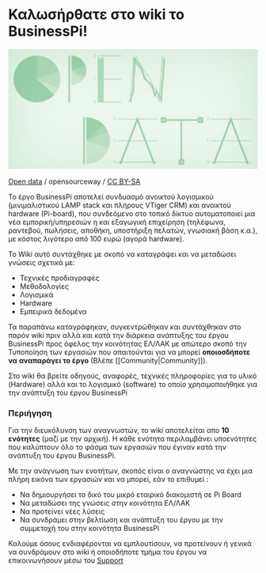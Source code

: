 # Καλωσήρθατε στο wiki το BusinessPi!

![Open Data](https://raw.githubusercontent.com/ellak-monades-aristeias/BusinessPi/master/Images/Open-data.jpg)

[Open data](http://www.flickr.com/photos/opensourceway/5538036200/in/photostream/) / opensourceway / [CC BY-SA](http://creativecommons.org/licenses/by-sa/2.0/)

Το έργο BusinessPi αποτελεί συνδυασμό ανοικτού λογισμικού (μινιμαλιστικoύ LAMP stack και πλήρους VTiger CRM) και ανοικτού hardware (Pi-board), που συνδεόμενο στο τοπικό δίκτυο αυτοματοποιεί μια νέα εμπορική/υπηρεσιών η και εξαγωγική επιχείρηση (τηλέφωνα, ραντεβού, πωλήσεις, αποθήκη, υποστήριξη πελατών, γνωσιακή βάση κ.α.), με κόστος λιγότερο από 100 ευρώ (αγορά hardware). 

Το Wiki αυτό συντάχθηκε με σκοπό να καταγράψει και να μεταδώσει γνώσεις σχετικά με:
- Τεχνικές προδιαγραφές
- Μεθοδολογίες
- Λογισμικά
- Hardware
- Εμπειρικά δεδομένα

Τα παραπάνω καταγράφηκαν, συγκεντρώθηκαν και συντάχθηκαν στο παρόν wiki πριν αλλά και κατά την διάρκεια ανάπτυξης του έργου BusinessPi προς όφελος την κοινότητας ΕΛ/ΛΑΚ με απώτερο σκοπό την Τυποποίηση των εργασιών που απαιτούνται για να μπορεί **οποιοσδήποτε να αναπαράγει το έργο** (Βλέπε [[Community|Community]]).

Στο wiki θα βρείτε οδηγούς, αναφορές, τεχνικές πληροφορίες για το υλικό (Hardware) αλλά και το λογισμικό (software) το οποίο χρησιμοποιήθηκε για την ανάπτυξη του έργου BusinessPi

### Περιήγηση

Για την διευκόλυνση των αναγνωστών, το wiki αποτελείται απο **10 ενότητες** (μαζί με την αρχική). Η κάθε ενότητα περιλαμβάνει υποενότητες που καλύπτουν όλο το φάσμα των εργασιών που έγιναν κατά την ανάπτυξη του έργου BusinessPi.

Με την ανάγνωση των ενοτήτων, σκοπός είναι ο αναγνώστης να έχει μια πλήρη εικόνα των εργασιών και να μπορεί, εάν το επιθυμεί : 
- Να δημιουργήσει το δικό του μικρό εταιρικό διακομιστή σε Pi Board
- Να μεταδώσει της γνώσεις στην κοινότητα ΕΛ/ΛΑΚ
- Να προτείνει νέες λύσεις
- Να συνδράμει στην βελτίωση και ανάπτυξη του έργου με την συμμετοχή του στην κοινότητα BusinessPi

Καλούμε όσους ενδιαφέρονται να εμπλουτίσουν, να προτείνουν ή γενικά να συνδράμουν στο wiki ή οποιοδήποτε τμήμα του έργου να επικοινωνήσουν μέσω του [Support](https://github.com/ellak-monades-aristeias/BusinessPi/wiki/Support)
